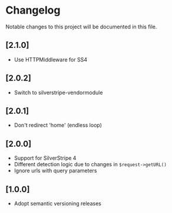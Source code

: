 # Changelog

Notable changes to this project will be documented in this file.

## [2.1.0]

- Use HTTPMiddleware for SS4


## [2.0.2]

- Switch to silverstripe-vendormodule


## [2.0.1]

- Don't redirect 'home' (endless loop)


## [2.0.0]

- Support for SilverStripe 4
- Different detection logic due to changes in `$request->getURL()`
- Ignore urls with query parameters


## [1.0.0]

- Adopt semantic versioning releases
